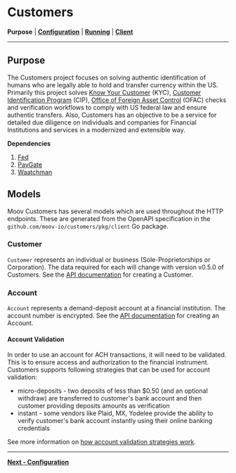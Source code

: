# Customers
**Purpose** | **[Configuration](CONFIGURATION.md)** | **[Running](RUNNING.md)** | **[Client](../pkg/client/README.md)**

---

## Purpose

The Customers project focuses on solving authentic identification of humans who are legally able to hold and transfer currency within the US. Primarily this project solves [Know Your Customer](https://en.wikipedia.org/wiki/Know_your_customer) (KYC), [Customer Identification Program](https://en.wikipedia.org/wiki/Customer_Identification_Program) (CIP), [Office of Foreign Asset Control](https://www.treasury.gov/about/organizational-structure/offices/Pages/Office-of-Foreign-Assets-Control.aspx) (OFAC) checks and verification workflows to comply with US federal law and ensure authentic transfers. Also, Customers has an objective to be a service for detailed due diligence on individuals and companies for Financial Institutions and services in a modernized and extensible way.

**Dependencies**

1. [Fed](./fed.md)
1. [PayGate](./paygate.md)
1. [Waatchman](./waatchman.md)

<!--
**Extending Customers**

1. [Local Development](./local-dev.md)
1. [High Availability](./ha.md)
-->

## Models

Moov Customers has several models which are used throughout the HTTP endpoints. These are generated from the OpenAPI specification in the `github.com/moov-io/customers/pkg/client` Go package.

### Customer

`Customer` represents an individual or business (Sole-Proprietorships or Corporation). The data required for each will change with version v0.5.0 of Customers. See the [API documentation](https://moov-io.github.io/customers/api/#post-/customers) for creating a Customer.

### Account

`Account` represents a demand-deposit account at a financial institution. The account number is encrypted. See the [API documentation](https://moov-io.github.io/customers/api/#post-/customers/{customerID}/accounts) for creating an Account.

#### Account Validation

In order to use an account for ACH transactions, it will need to be validated. This is to ensure access and authorization to the financial instrument. Customers supports following strategies that can be used for account validation:

* micro-deposits - two deposits of less than $0.50 (and an optional withdraw) are transferred to customer's bank account and then customer providing deposits amounts as verification
* instant - some vendors like Plaid, MX, Yodelee provide the ability to verify customer's bank account instantly using their online banking credentials

See more information on [how account validation strategies work](./account-validation.md).

---
**[Next - Configuration](CONFIGURATION.md)**
